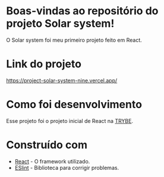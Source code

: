 # Boas-vindas ao repositório do projeto Solar system!

O Solar system foi meu primeiro projeto feito em React.

# Link do projeto

https://project-solar-system-nine.vercel.app/

# Como foi desenvolvimento

Esse projeto foi o projeto inicial de React na <a href="https://www.betrybe.com/" target="blanck" >TRYBE</a>. 

# Construído com 

* <a href="https://pt-br.reactjs.org/" target="blanck" >React</a> - O framework utilizado.
* <a href="https://eslint.org/" target="blanck" >ESlint</a> - Biblioteca para corrigir problemas.
